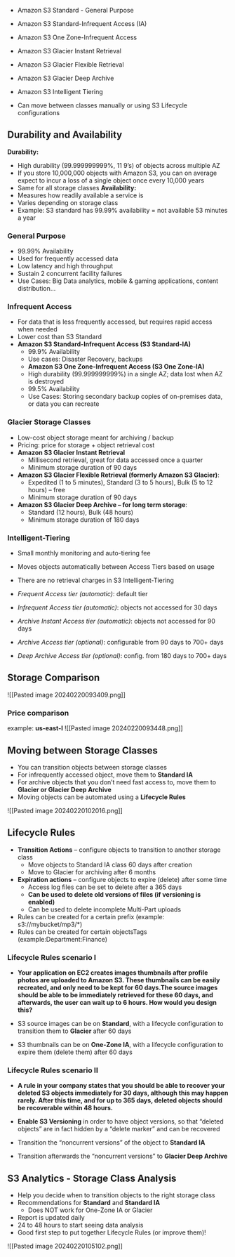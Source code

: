 
- Amazon S3 Standard - General Purpose  
- Amazon S3 Standard-Infrequent Access (IA)
- Amazon S3 One Zone-Infrequent Access
- Amazon S3 Glacier Instant Retrieval
- Amazon S3 Glacier Flexible Retrieval
- Amazon S3 Glacier Deep Archive
- Amazon S3 Intelligent Tiering

- Can move between classes manually or using S3 Lifecycle configurations

## Durability and Availability

**Durability:**
- High durability (99.999999999%, 11 9’s) of objects across multiple AZ
- If you store 10,000,000 objects with Amazon S3, you can on average expect to incur a loss of a single object once every 10,000 years
- Same for all storage classes
**Availability:**
- Measures how readily available a service is
- Varies depending on storage class
- Example: S3 standard has 99.99% availability = not available 53 minutes a year

### General Purpose

- 99.99% Availability
- Used for frequently accessed data
- Low latency and high throughput
- Sustain 2 concurrent facility failures
- Use Cases: Big Data analytics, mobile & gaming applications, content distribution...

### Infrequent Access

- For data that is less frequently accessed, but requires rapid access when needed
- Lower cost than S3 Standard
- **Amazon S3 Standard-Infrequent Access (S3 Standard-IA)**
	- 99.9% Availability  
	- Use cases: Disaster Recovery, backups
	- **Amazon S3 One Zone-Infrequent Access (S3 One Zone-IA)**
	- High durability (99.999999999%) in a single AZ; data lost when AZ is destroyed
	- 99.5% Availability
	- Use Cases: Storing secondary backup copies of on-premises data, or data you can recreate

### Glacier Storage Classes

- Low-cost object storage meant for archiving / backup
- Pricing: price for storage + object retrieval cost
- **Amazon S3 Glacier Instant Retrieval**
	- Millisecond retrieval, great for data accessed once a quarter
	- Minimum storage duration of 90 days
- **Amazon S3 Glacier Flexible Retrieval (formerly Amazon S3 Glacier)**:
	- Expedited (1 to 5 minutes), Standard (3 to 5 hours), Bulk (5 to 12 hours) – free
	- Minimum storage duration of 90 days
- **Amazon S3 Glacier Deep Archive – for long term storage**:
	- Standard (12 hours), Bulk (48 hours)
	- Minimum storage duration of 180 days

### Intelligent-Tiering

- Small monthly monitoring and auto-tiering fee
- Moves objects automatically between Access Tiers based on usage
- There are no retrieval charges in S3 Intelligent-Tiering

- *Frequent Access tier (automatic)*: default tier
- *Infrequent Access tier (automatic)*: objects not accessed for 30 days
- *Archive Instant Access tier (automatic)*: objects not accessed for 90 days
- *Archive Access tier (optional)*: configurable from 90 days to 700+ days
- *Deep Archive Access tier (optional)*: config. from 180 days to 700+ days

## Storage Comparison

![[Pasted image 20240220093409.png]]

### Price comparison
example: **us-east-I**
![[Pasted image 20240220093448.png]]

## Moving between Storage Classes

- You can transition objects between storage classes
- For infrequently accessed object, move them to **Standard IA**
- For archive objects that you don’t need fast access to, move them to **Glacier or Glacier Deep Archive**
- Moving objects can be automated using a **Lifecycle Rules**

![[Pasted image 20240220102016.png]]

##  Lifecycle Rules

- **Transition Actions** – configure objects to transition to another storage class
	- Move objects to Standard IA class 60 days after creation
	- Move to Glacier for archiving after 6 months
- **Expiration actions** – configure objects to expire (delete) after some time
	- Access log files can be set to delete after a 365 days
	- **Can be used to delete old versions of files (if versioning is enabled)**
	- Can be used to delete incomplete Multi-Part uploads
- Rules can be created for a certain prefix (example: s3://mybucket/mp3/*)  
- Rules can be created for certain objectsTags (example:Department:Finance)

### Lifecycle Rules scenario I

- **Your application on EC2 creates images thumbnails after profile photos are uploaded to Amazon S3. These thumbnails can be easily recreated, and only need to be kept for 60 days.The source images should be able to be immediately retrieved for these 60 days, and afterwards, the user can wait up to 6 hours. How would you design this?**
    
- S3 source images can be on **Standard**, with a lifecycle configuration to transition them to **Glacier** after 60 days
- S3 thumbnails can be on **One-Zone IA**, with a lifecycle configuration to expire them (delete them) after 60 days
### Lifecycle Rules scenario II

- **A rule in your company states that you should be able to recover your deleted S3 objects immediately for 30 days, although this may happen rarely. After this time, and for up to 365 days, deleted objects should be recoverable within 48 hours.**
    
- **Enable S3 Versioning** in order to have object versions, so that “deleted objects” are in fact hidden by a “delete marker” and can be recovered
- Transition the “noncurrent versions” of the object to **Standard IA**
- Transition afterwards the “noncurrent versions” to **Glacier Deep Archive**

## S3 Analytics - Storage Class Analysis

- Help you decide when to transition objects to the right storage class
- Recommendations for **Standard** and **Standard IA**
	- Does NOT work for One-Zone IA or Glacier
- Report is updated daily
- 24 to 48 hours to start seeing data analysis
- Good first step to put together Lifecycle Rules (or improve them)!

![[Pasted image 20240220105102.png]]

